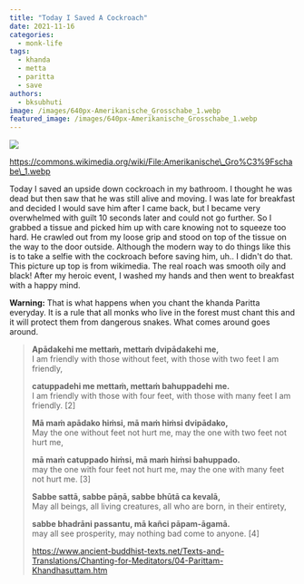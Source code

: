 ```yaml
---
title: "Today I Saved A Cockroach"
date: 2021-11-16
categories: 
  - monk-life
tags: 
  - khanda
  - metta
  - paritta
  - save
authors: 
  - bksubhuti
image: /images/640px-Amerikanische_Grosschabe_1.webp
featured_image: /images/640px-Amerikanische_Grosschabe_1.webp
---
```


![](/images/640px-Amerikanische_Grosschabe_1.webp)

https://commons.wikimedia.org/wiki/File:Amerikanische\_Gro%C3%9Fschabe\_1.webp

Today I saved an upside down cockroach in my bathroom. I thought he was dead but then saw that he was still alive and moving. I was late for breakfast and decided I would save him after I came back, but I became very overwhelmed with guilt 10 seconds later and could not go further. So I grabbed a tissue and picked him up with care knowing not to squeeze too hard. He crawled out from my loose grip and stood on top of the tissue on the way to the door outside. Although the modern way to do things like this is to take a selfie with the cockroach before saving him, uh.. I didn't do that. This picture up top is from wikimedia. The real roach was smooth oily and black! After my heroic event, I washed my hands and then went to breakfast with a happy mind.

**Warning:** That is what happens when you chant the khanda Paritta everyday. It is a rule that all monks who live in the forest must chant this and it will protect them from dangerous snakes. What comes around goes around.

> **Apādakehi me mettaṁ, mettaṁ dvipādakehi me,**  
> I am friendly with those without feet, with those with two feet I am friendly,
> 
> **catuppadehi me mettaṁ, mettaṁ bahuppadehi me.**  
> I am friendly with those with four feet, with those with many feet I am friendly. \[2\]
> 
> **Mā maṁ apādako hiṁsi, mā maṁ hiṁsi dvipādako,**  
> May the one without feet not hurt me, may the one with two feet not hurt me,
> 
> **mā maṁ catuppado hiṁsi, mā maṁ hiṁsi bahuppado.**  
> may the one with four feet not hurt me, may the one with many feet not hurt me. \[3\]
> 
> **Sabbe sattā, sabbe pāṇā, sabbe bhūtā ca kevalā,**  
> May all beings, all living creatures, all who are born, in their entirety,
> 
> **sabbe bhadrāni passantu, mā kañci pāpam-āgamā.**  
> may all see prosperity, may nothing bad come to anyone. \[4\]
> 
> https://www.ancient-buddhist-texts.net/Texts-and-Translations/Chanting-for-Meditators/04-Parittam-Khandhasuttam.htm